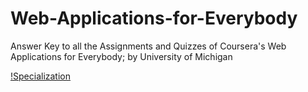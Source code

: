 # Web-Applications-for-Everybody
Answer Key to all the Assignments and Quizzes of Coursera's Web Applications for Everybody; by University of Michigan

[!Specialization](https://github.com/ActuallySam/Web-Applications-for-Everybody/blob/master/Capture1.JPG)
